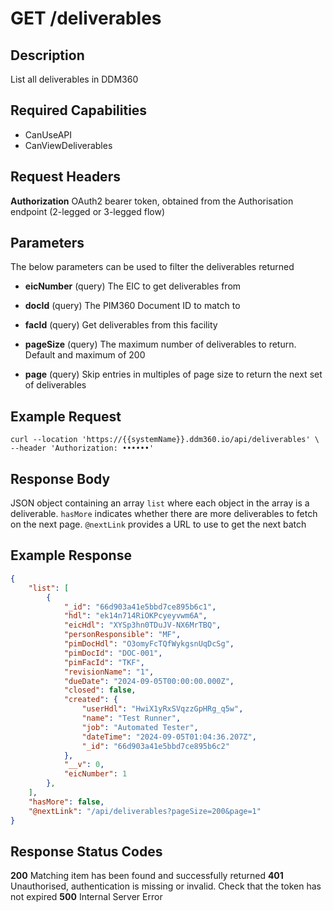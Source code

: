 # GET /deliverables

## Description
List all deliverables in DDM360

## Required Capabilities
* CanUseAPI
* CanViewDeliverables

## Request Headers

**Authorization** OAuth2 bearer token, obtained from the Authorisation endpoint (2-legged or 3-legged flow)

## Parameters
The below parameters can be used to filter the deliverables returned

* **eicNumber** (query) The EIC to get deliverables from

* **docId** (query) The PIM360 Document ID to match to

* **facId** (query) Get deliverables from this facility

* **pageSize** (query) The maximum number of deliverables to return. Default and maximum of 200

* **page** (query) Skip entries in multiples of page size to return the next set of deliverables


## Example Request
```
curl --location 'https://{{systemName}}.ddm360.io/api/deliverables' \
--header 'Authorization: ••••••'
```

## Response Body
JSON object containing an array `list` where each object in the array is a deliverable. `hasMore` indicates whether there are more deliverables to fetch on the next page. `@nextLink` provides a URL to use to get the next batch

## Example Response
```JSON
{
    "list": [
        {
            "_id": "66d903a41e5bbd7ce895b6c1",
            "hdl": "ek14n714RiOKPcyeyvwm6A",
            "eicHdl": "XYSp3hn0TDuJV-NX6MrTBQ",
            "personResponsible": "MF",
            "pimDocHdl": "O3omyFcTQfWykgsnUqDcSg",
            "pimDocId": "DOC-001",
            "pimFacId": "TKF",
            "revisionName": "1",
            "dueDate": "2024-09-05T00:00:00.000Z",
            "closed": false,
            "created": {
                "userHdl": "HwiX1yRxSVqzzGpHRg_q5w",
                "name": "Test Runner",
                "job": "Automated Tester",
                "dateTime": "2024-09-05T01:04:36.207Z",
                "_id": "66d903a41e5bbd7ce895b6c2"
            },
            "__v": 0,
            "eicNumber": 1
        },
    ],
    "hasMore": false,
    "@nextLink": "/api/deliverables?pageSize=200&page=1"
}
```

## Response Status Codes
**200** Matching item has been found and successfully returned
**401** Unauthorised, authentication is missing or invalid. Check that the token has not expired
**500** Internal Server Error


